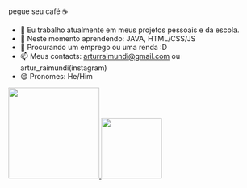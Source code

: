 pegue seu café ☕

- 🔭 Eu trabalho atualmente em meus projetos pessoais e da escola.
- 🌱 Neste momento aprendendo: JAVA, HTML/CSS/JS 
- 🤔 Procurando um emprego ou uma renda :D
- 📫 Meus contaots: arturraimundi@gmail.com ou artur_raimundi(instagram)
- 😄 Pronomes: He/Him


<div>
<a href="https://github.com/arturraimundi">
<img height="180em" src="https://github-readme-stats.vercel.app/api?username=arturraimundi&show_icons=true&theme=dracula&include_all_commits=true&      count_private=true"/>
<img height="120em" src="https://user-images.githubusercontent.com/79712639/222525169-dfbea842-64cc-4d65-9fda-2bfcd989d80d.png">
</div>
